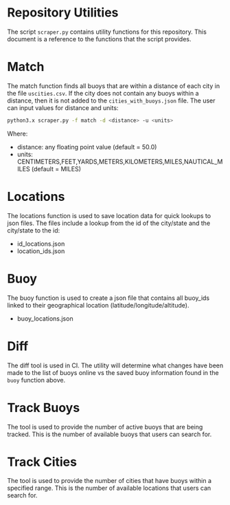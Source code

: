 # Repository Utilities

The script `scraper.py` contains utility functions for this repository. This document is a reference to the functions that the script provides.

# Match

The match function finds all buoys that are within a distance of each city in the file `uscities.csv`. If the city does not contain any buoys within a distance, then it is not added to the `cities_with_buoys.json` file. The user can input values for distance and units:

```bash
python3.x scraper.py -f match -d <distance> -u <units>
```

Where: 
- distance: any floating point value (default = 50.0)
- units: CENTIMETERS,FEET,YARDS,METERS,KILOMETERS,MILES,NAUTICAL_MILES (default = MILES)

# Locations

The locations function is used to save location data for quick lookups to json files. The files include a lookup from the id of the city/state and the city/state to the id:

- id_locations.json
- location_ids.json

# Buoy

The buoy function is used to create a json file that contains all buoy_ids linked to their geographical location (latitude/longitude/altitude).

- buoy_locations.json

# Diff

The diff tool is used in CI. The utility will determine what changes have been made to the list of buoys online vs the saved buoy information found in the `buoy` function above. 

# Track Buoys

The tool is used to provide the number of active buoys that are being tracked. This is the number of available buoys that users can search for.

# Track Cities

The tool is used to provide the number of cities that have buoys within a specified range. This is the number of available locations that users can search for.